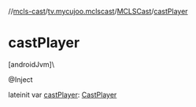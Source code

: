 //[mcls-cast](../../../index.md)/[tv.mycujoo.mclscast](../index.md)/[MCLSCast](index.md)/[castPlayer](cast-player.md)

# castPlayer

[androidJvm]\

@Inject

lateinit var [castPlayer](cast-player.md): [CastPlayer](../../tv.mycujoo.mclscast.player/-cast-player/index.md)

